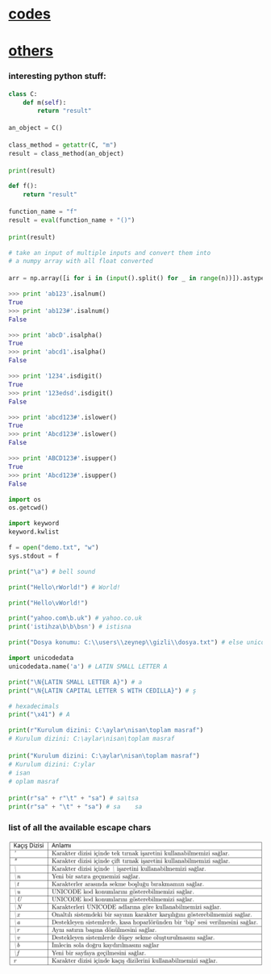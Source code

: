 # [codes](/main/)
# [others](/others/)

### interesting python stuff:

```python
class C:
    def m(self):
        return "result"

an_object = C()

class_method = getattr(C, "m")
result = class_method(an_object)

print(result)
```

```python
def f():
    return "result"

function_name = "f"
result = eval(function_name + "()")

print(result)
```

```python
# take an input of multiple inputs and convert them into
# a numpy array with all float converted

arr = np.array([i for i in (input().split() for _ in range(n))]).astype(np.float)
```

```python
>>> print 'ab123'.isalnum()
True
>>> print 'ab123#'.isalnum()
False
```

```python
>>> print 'abcD'.isalpha()
True
>>> print 'abcd1'.isalpha()
False
```

```python
>>> print '1234'.isdigit()
True
>>> print '123edsd'.isdigit()
False
```

```python
>>> print 'abcd123#'.islower()
True
>>> print 'Abcd123#'.islower()
False
```

```python
>>> print 'ABCD123#'.isupper()
True
>>> print 'Abcd123#'.isupper()
False
```

```python
import os
os.getcwd()
```

```python
import keyword
keyword.kwlist
```

```python
f = open("demo.txt", "w")
sys.stdout = f
```

```python
print("\a") # bell sound
```

```python
print("Hello\rWorld!") # World!
```

```python
print("Hello\vWorld!")
```

```python
print("yahoo.com\b.uk") # yahoo.co.uk
print('istihza\b\b\bsn') # istisna
```

```python
print("Dosya konumu: C:\\users\\zeynep\\gizli\\dosya.txt") # else unicode error
```

```python
import unicodedata
unicodedata.name('a') # LATIN SMALL LETTER A
```

```python
print("\N{LATIN SMALL LETTER A}") # a
print("\N{LATIN CAPITAL LETTER S WITH CEDILLA}") # ş
```

```python
# hexadecimals
print("\x41") # A
```

```python
print(r"Kurulum dizini: C:\aylar\nisan\toplam masraf")
# Kurulum dizini: C:\aylar\nisan\toplam masraf

print("Kurulum dizini: C:\aylar\nisan\toplam masraf") 
# Kurulum dizini: C:ylar
# isan
# oplam masraf

print(r"sa" + r"\t" + "sa") # sa\tsa
print(r"sa" + "\t" + "sa") # sa    sa
```

### list of all the available escape chars

![escape characters list](src/1.png)

